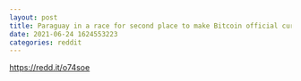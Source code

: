 ```yaml
--- 
layout: post 
title: Paraguay in a race for second place to make Bitcoin official currency 
date: 2021-06-24 1624553223 
categories: reddit 
--- 
```

https://redd.it/o74soe